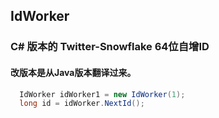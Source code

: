 ## IdWorker
### C# 版本的 Twitter-Snowflake 64位自增ID
#### 改版本是从Java版本翻译过来。
```C#
  IdWorker idWorker1 = new IdWorker(1);
  long id = idWorker.NextId();
